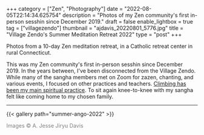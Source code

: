 +++
category = ["Zen", "Photography"]
date = "2022-08-05T22:14:34.625754"
description = "Photos of my Zen community's first in-person sesshin since December 2019."
draft = false
enable_lightbox = true
tag = ["villagezendo"]
thumbnail = "ajdavis_20220801_5776.jpg"
title = "Village Zendo's Summer Meditation Retreat 2022"
type = "post"
+++

Photos from a 10-day Zen meditation retreat, in a Catholic retreat center in rural Connecticut.

This was my Zen community's first in-person sesshin since December 2019. In the years between, I've been disconnected from the Village Zendo. While many of the sangha members met on Zoom for zazen, chanting, and various events, I focused on other practices and teachers. [Climbing has been my main spiritual practice](/244-days-off/). To sit again knee-to-knee with my sangha felt like coming home to my chosen family.  

***

{{< gallery path="summer-ango-2022" >}}

<span style="color: gray">Images &copy; A. Jesse Jiryu Davis</span>
